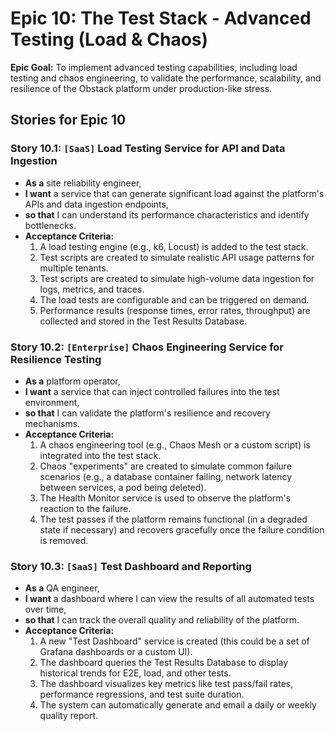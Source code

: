 # Epic 10: The Test Stack - Advanced Testing (Load & Chaos)

**Epic Goal:** To implement advanced testing capabilities, including load testing and chaos engineering, to validate the performance, scalability, and resilience of the Obstack platform under production-like stress.

## Stories for Epic 10

### Story 10.1: `[SaaS]` Load Testing Service for API and Data Ingestion
*   **As a** site reliability engineer,
*   **I want** a service that can generate significant load against the platform's APIs and data ingestion endpoints,
*   **so that** I can understand its performance characteristics and identify bottlenecks.
*   **Acceptance Criteria:**
    1.  A load testing engine (e.g., k6, Locust) is added to the test stack.
    2.  Test scripts are created to simulate realistic API usage patterns for multiple tenants.
    3.  Test scripts are created to simulate high-volume data ingestion for logs, metrics, and traces.
    4.  The load tests are configurable and can be triggered on demand.
    5.  Performance results (response times, error rates, throughput) are collected and stored in the Test Results Database.

### Story 10.2: `[Enterprise]` Chaos Engineering Service for Resilience Testing
*   **As a** platform operator,
*   **I want** a service that can inject controlled failures into the test environment,
*   **so that** I can validate the platform's resilience and recovery mechanisms.
*   **Acceptance Criteria:**
    1.  A chaos engineering tool (e.g., Chaos Mesh or a custom script) is integrated into the test stack.
    2.  Chaos "experiments" are created to simulate common failure scenarios (e.g., a database container failing, network latency between services, a pod being deleted).
    3.  The Health Monitor service is used to observe the platform's reaction to the failure.
    4.  The test passes if the platform remains functional (in a degraded state if necessary) and recovers gracefully once the failure condition is removed.

### Story 10.3: `[SaaS]` Test Dashboard and Reporting
*   **As a** QA engineer,
*   **I want** a dashboard where I can view the results of all automated tests over time,
*   **so that** I can track the overall quality and reliability of the platform.
*   **Acceptance Criteria:**
    1.  A new "Test Dashboard" service is created (this could be a set of Grafana dashboards or a custom UI).
    2.  The dashboard queries the Test Results Database to display historical trends for E2E, load, and other tests.
    3.  The dashboard visualizes key metrics like test pass/fail rates, performance regressions, and test suite duration.
    4.  The system can automatically generate and email a daily or weekly quality report.
